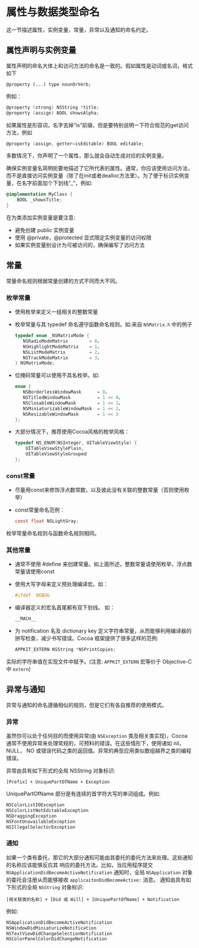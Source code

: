 # 属性与数据类型命名

这一节描述属性，实例变量，常量，异常以及通知的命名约定。

## 属性声明与实例变量

属性声明的命名大体上和访问方法的命名是一致的。假如属性是动词或名词，格式如下

```
@property (...) type nounOrVerb;
```

例如：

```objective-c
@property (strong) NSString *title;
@property (assign) BOOL showsAlpha;
```

如果属性是形容词，名字去掉“is”前缀，但是要特别说明一下符合规范的get访问方法，例如

```objective-c
@property (assign, getter=isEditable) BOOL editable;
```

多数情况下，你声明了一个属性，那么就会自动生成对应的实例变量。

确保实例变量名简明扼要地描述了它所代表的属性。通常，你应该使用访问方法，而不是直接访问实例变量（除了在init或者dealloc方法里）。为了便于标识实例变量，在名字前面加个下划线“_”，例如:

```objective-c
@implementation MyClass {
    BOOL _showsTitle;
}
```

在为类添加实例变量是要注意:

* 避免创建 public 实例变量
* 使用 @private，@protected 显式限定实例变量的访问权限
* 如果实例变量别设计为可被访问的，确保编写了访问方法

## 常量

常量命名规则根据常量创建的方式不同而大不同。

### 枚举常量

* 使用枚举来定义一组相关的整数常量
* 枚举常量与其 typedef 命名遵守函数命名规则。如:来自 `NSMatrix.h` 中的例子

  ```objective-c
  typedef enum _NSMatrixMode {
     NSRadioModeMatrix        = 0，
     NSHighlightModeMatrix    = 1，
     NSListModeMatrix         = 2，
     NSTrackModeMatrix        = 3，
  } NSMatrixMode;
  ```

* 位掩码常量可以使用不具名枚举。如:

   ```objective-c
  enum {
      NSBorderlessWindowMask      = 0，
      NSTitledWindowMask          = 1 << 0，
      NSClosableWindowMask        = 1 << 1，
      NSMiniaturizableWindowMask  = 1 << 2，
      NSResizableWindowMask       = 1 << 3
  };
  ```
  
* 大部分情况下，推荐使用Cocoa风格的枚举风格：

   ```objective-c
   typedef NS_ENUM(NSInteger, UITableViewStyle) {
       UITableViewStylePlain,
       UITableViewStyleGrouped
   };
   ```

### const常量

* 尽量用const来修饰浮点数常数，以及彼此没有关联的整数常量（否则使用枚举）
* const常量命名范例：

  ```objective-c
  const float NSLightGray;
  ```

 枚举常量命名规则与函数命名规则相同。

### 其他常量

* 通常不使用 #define 来创建常量。如上面所述，整数常量请使用枚举，浮点数常量请使用const
* 使用大写字母来定义预处理编译宏。如： 

  ```objective-c
  #ifdef  DEBUG
  ```

* 编译器定义的宏名首尾都有双下划线。 如： 

  ```objective-c
  __MACH__
  ```

* 为 notification 名及 dictionary key 定义字符串常量，从而能够利用编译器的拼写检查，减少书写错误。Cocoa 框架提供了很多这样的范例:

  ```objective-c
  APPKIT_EXTERN NSString *NSPrintCopies;
  ```

 实际的字符串值在实现文件中赋予。(注意: `APPKIT_EXTERN` 宏等价于 Objective-C 中 `extern`)

## 异常与通知

异常与通知的命名遵循相似的规则，但是它们有各自推荐的使用模式。

### 异常

虽然你可以处于任何目的而使用异常(由 `NSException` 类及相关类实现)，Cocoa 通常不使用异常来处理常规的，可预料的错误。在这些情形下，使用诸如 nil， NULL， NO 或错误代码之类的返回值。异常的典型应用类似数组越界之类的编程错误。

异常由具有如下形式的全局 NSString 对象标识:

```
[Prefix] + UniquePartOfName + Exception
```

UniquePartOfName 部分是有连续的首字符大写的单词组成。例如:

```objective-c
NSColorListIOException
NSColorListNotEditableException
NSDraggingException
NSFontUnavailableException
NSIllegalSelectorException
```

### 通知

如果一个类有委托，那它的大部分通知可能由其委托的委托方法来处理。这些通知的名称应该能够反应其 响应的委托方法。比如，当应用程序提交 `NSApplicationDidBecomeActiveNotification` 通知时，全局 `NSApplication` 对象的委托会注册从而能够接收 `applicaitonDidBecomeActive:` 消息。
通知由具有如下形式的全局 `NSString` 对象标识:

```
[相关联类的名称] + [Did 或 Will] + [UniquePartOfName] + Notification
```

例如:

```objective-c
NSApplicationDidBecomeActiveNotification
NSWindowDidMiniaturizeNotification
NSTextViewDidChangeSelectionNotification
NSColorPanelColorDidChangeNotification
```
